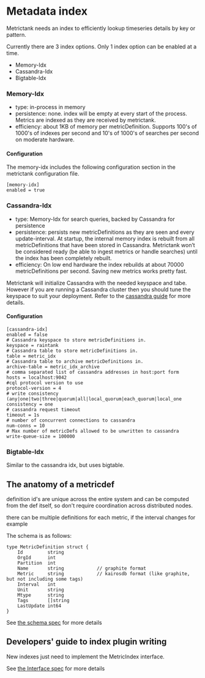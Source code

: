 # Metadata index

Metrictank needs an index to efficiently lookup timeseries details by key or pattern.

Currently there are 3 index options. Only 1 index option can be enabled at a time.
* Memory-Idx
* Cassandra-Idx
* Bigtable-Idx

### Memory-Idx

* type: in-process in memory
* persistence: none.  index will be empty at every start of the process. Metrics are indexed as they are received by metrictank.
* efficiency: about 1KB of memory per metricDefinition.  Supports 100's of 1000's of indexes per second and 10's of 1000's of searches per second on moderate hardware.

#### Configuration
The memory-idx includes the following configuration section in the metrictank configuration file.

```
[memory-idx]
enabled = true
```

### Cassandra-Idx

* type: Memory-Idx for search queries, backed by Cassandra for persistence
* persistence:  persists new metricDefinitions as they are seen and every update-interval.  At startup, the internal memory index is rebuilt from all metricDefinitions that have been stored in Cassandra.  Metrictank won’t be considered ready (be able to ingest metrics or handle searches) until the index has been completely rebuilt.
* efficiency: On low end hardware the index rebuilds at about 70000 metricDefinitions per second. Saving new metrics works pretty fast.

Metrictank will initialize Cassandra with the needed keyspace and tabe.  However if you are running a Cassandra cluster then you should tune the keyspace to suit your deployment.
Refer to the [cassandra guide](https://github.com/grafana/metrictank/blob/master/docs/cassandra.md) for more details.

#### Configuration
```
[cassandra-idx]
enabled = false
# Cassandra keyspace to store metricDefinitions in.
keyspace = raintank
# Cassandra table to store metricDefinitions in.
table = metric_idx
# Cassandra table to archive metricDefinitions in.
archive-table = metric_idx_archive
# comma separated list of cassandra addresses in host:port form
hosts = localhost:9042
#cql protocol version to use
protocol-version = 4
# write consistency (any|one|two|three|quorum|all|local_quorum|each_quorum|local_one
consistency = one
# cassandra request timeout
timeout = 1s
# number of concurrent connections to cassandra
num-conns = 10
# Max number of metricDefs allowed to be unwritten to cassandra
write-queue-size = 100000
```

### Bigtable-Idx

Similar to the cassandra idx, but uses bigtable.



## The anatomy of a metricdef

definition id's are unique across the entire system and can be computed from the def itself, so don't require coordination across distributed nodes.

there can be multiple definitions for each metric, if the interval changes for example

The schema is as follows:

```
type MetricDefinition struct {
	Id         string            
	OrgId      int       
	Partition  int        
	Name       string            // graphite format
	Metric     string            // kairosdb format (like graphite, but not including some tags)
	Interval   int               
	Unit       string            
	Mtype      string            
	Tags       []string          
	LastUpdate int64                        
}
```

See [the schema spec](https://github.com/grafana/schema/blob/master/metric.go#L78) for more details

## Developers' guide to index plugin writing
New indexes just need to implement the MetricIndex interface.

See [the Interface spec](https://github.com/grafana/metrictank/blob/master/idx/idx.go#L22) for more details
